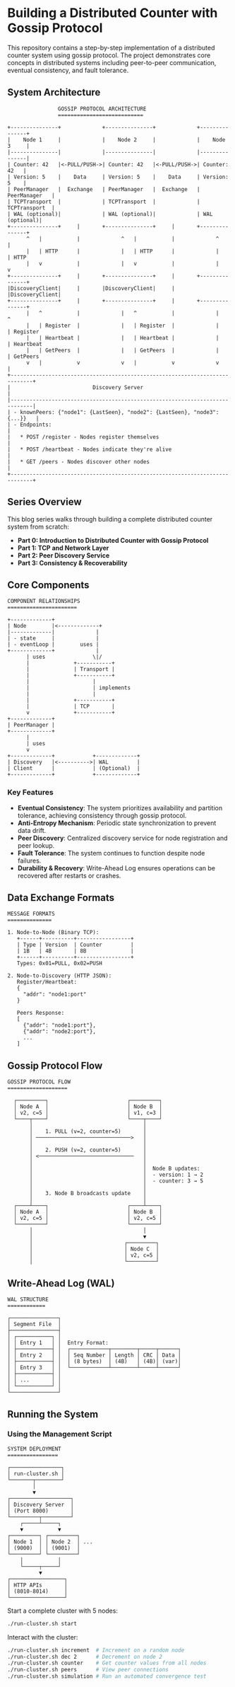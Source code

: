 # Building a Distributed Counter with Gossip Protocol

This repository contains a step-by-step implementation of a distributed counter system using gossip protocol. The project demonstrates core concepts in distributed systems including peer-to-peer communication, eventual consistency, and fault tolerance.

## System Architecture

```
                GOSSIP PROTOCOL ARCHITECTURE
                ===========================

+---------------+             +---------------+             +---------------+
|    Node 1     |             |    Node 2     |             |    Node 3     |
|---------------|             |---------------|             |---------------|
| Counter: 42   |<-PULL/PUSH->| Counter: 42   |<-PULL/PUSH->| Counter: 42   |
| Version: 5    |    Data     | Version: 5    |    Data     | Version: 5    |
| PeerManager   |  Exchange   | PeerManager   |  Exchange   | PeerManager   |
| TCPTransport  |             | TCPTransport  |             | TCPTransport  |
| WAL (optional)|             | WAL (optional)|             | WAL (optional)|
+---------------+     |       +---------------+     |       +---------------+
      ^   |           |             ^   |           |             ^   |
      |   | HTTP      |             |   | HTTP      |             |   | HTTP
      |   v           |             |   v           |             |   v
+---------------+     |       +---------------+     |       +---------------+
|DiscoveryClient|     |       |DiscoveryClient|     |       |DiscoveryClient|
+---------------+     |       +---------------+     |       +---------------+
      |   ^           |             |   ^           |             |   ^
      |   | Register  |             |   | Register  |             |   | Register
      |   | Heartbeat |             |   | Heartbeat |             |   | Heartbeat
      |   | GetPeers  |             |   | GetPeers  |             |   | GetPeers
      v   |           v             v   |           v             v   |
+-----------------------------------------------------------------------------+
|                          Discovery Server                                   |
|-----------------------------------------------------------------------------|
| - knownPeers: {"node1": {LastSeen}, "node2": {LastSeen}, "node3": {...}}   |
| - Endpoints:                                                                |
|   * POST /register - Nodes register themselves                              |
|   * POST /heartbeat - Nodes indicate they're alive                          |
|   * GET /peers - Nodes discover other nodes                                 |
+-----------------------------------------------------------------------------+
```

## Series Overview

This blog series walks through building a complete distributed counter system from scratch:

- **Part 0: Introduction to Distributed Counter with Gossip Protocol**
- **Part 1: TCP and Network Layer**
- **Part 2: Peer Discovery Service**
- **Part 3: Consistency & Recoverability**

## Core Components

```
COMPONENT RELATIONSHIPS
======================

+-------------+
| Node        |<-------------+
|-------------|             |
| - state     |             |
| - eventLoop |        uses |
+-------------+             |
      | uses               \|/
      |              +-----------+
      |              | Transport |
      |              +-----------+
      |                    |
      |                    | implements
      |                    |
      |              +-----------+
      |              | TCP       |
      v              +-----------+
+-------------+
| PeerManager |
+-------------+
      |
      | uses
      v
+-------------+            +-------------+
| Discovery   |<---------->| WAL         |
| Client      |            | (Optional)  |
+-------------+            +-------------+
```

### Key Features

- **Eventual Consistency**: The system prioritizes availability and partition tolerance, achieving consistency through gossip protocol.
- **Anti-Entropy Mechanism**: Periodic state synchronization to prevent data drift.
- **Peer Discovery**: Centralized discovery service for node registration and peer lookup.
- **Fault Tolerance**: The system continues to function despite node failures.
- **Durability & Recovery**: Write-Ahead Log ensures operations can be recovered after restarts or crashes.

## Data Exchange Formats

```
MESSAGE FORMATS
==============

1. Node-to-Node (Binary TCP):
   +------+----------+-----------------+
   | Type | Version  | Counter         |
   | 1B   | 4B       | 8B              |
   +------+----------+-----------------+
   Types: 0x01=PULL, 0x02=PUSH

2. Node-to-Discovery (HTTP JSON):
   Register/Heartbeat:
   {
     "addr": "node1:port"
   }

   Peers Response:
   [
     {"addr": "node1:port"},
     {"addr": "node2:port"},
     ...
   ]
```

## Gossip Protocol Flow

```
GOSSIP PROTOCOL FLOW
===================

  ┌─────────┐                         ┌─────────┐
  │ Node A  │                         │ Node B  │
  │ v2, c=5 │                         │ v1, c=3 │
  └────┬────┘                         └────┬────┘
       │                                   │
       │    1. PULL (v=2, counter=5)       │
       │ ──────────────────────────────>   │
       │                                   │
       │    2. PUSH (v=2, counter=5)       │
       │ <──────────────────────────────   │
       │                                   │
       │                                   │  Node B updates:
       │                                   │  - version: 1 → 2
       │                                   │  - counter: 3 → 5
       │                                   │
       │    3. Node B broadcasts update    │
       │                                   │
  ┌────┴────┐                         ┌────┴────┐
  │ Node A  │                         │ Node B  │
  │ v2, c=5 │                         │ v2, c=5 │
  └─────────┘                         └─────────┘
       │                                   │
       │                                   ▼
       │                             ┌─────────┐
       │                             │ Node C  │
       │                             │ v2, c=5 │
       │                             └─────────┘
```

## Write-Ahead Log (WAL)

```
WAL STRUCTURE
============

┌───────────────┐
│ Segment File  │
├───────────────┤
│ ┌───────────┐ │
│ │ Entry 1   │ │  Entry Format:
│ ├───────────┤ │  ┌────────────┬────────┬─────┬──────┐
│ │ Entry 2   │ │  │ Seq Number │ Length │ CRC │ Data │
│ ├───────────┤ │  │ (8 bytes)  │ (4B)   │ (4B)│ (var)│
│ │ Entry 3   │ │  └────────────┴────────┴─────┴──────┘
│ ├───────────┤ │
│ │ ...       │ │
│ └───────────┘ │
└───────────────┘
```

## Running the System

### Using the Management Script

```
SYSTEM DEPLOYMENT
================

┌────────────────┐
│ run-cluster.sh │
└───────┬────────┘
        │
        ▼
┌───────────────────┐
│ Discovery Server  │
│ (Port 8000)       │
└─────────┬─────────┘
    ┌─────┴─────┐
    ▼           ▼
┌─────────┐ ┌─────────┐
│ Node 1  │ │ Node 2  │ ...
│ (9000)  │ │ (9001)  │
└─────────┘ └─────────┘
    │           │
    └─────┬─────┘
          ▼
┌─────────────────┐
│ HTTP APIs       │
│ (8010-8014)     │
└─────────────────┘
```

Start a complete cluster with 5 nodes:

```bash
./run-cluster.sh start
```

Interact with the cluster:

```bash
./run-cluster.sh increment  # Increment on a random node
./run-cluster.sh dec 2      # Decrement on node 2
./run-cluster.sh counter    # Get counter values from all nodes
./run-cluster.sh peers      # View peer connections
./run-cluster.sh simulation # Run an automated convergence test
```
